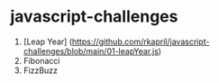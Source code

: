 # javascript-challenges
1. [Leap Year] (https://github.com/rkapril/javascript-challenges/blob/main/01-leapYear.js)
2. Fibonacci
3. FizzBuzz
